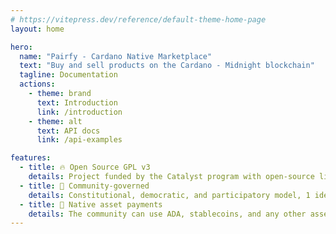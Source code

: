 ```yaml
---
# https://vitepress.dev/reference/default-theme-home-page
layout: home

hero:
  name: "Pairfy - Cardano Native Marketplace"
  text: "Buy and sell products on the Cardano - Midnight blockchain"
  tagline: Documentation
  actions:
    - theme: brand
      text: Introduction
      link: /introduction
    - theme: alt
      text: API docs
      link: /api-examples

features:
  - title: 🔥 Open Source GPL v3 
    details: Project funded by the Catalyst program with open-source license.
  - title: 🤝 Community-governed 
    details: Constitutional, democratic, and participatory model, 1 identity = 1 vote.
  - title: 🏦 Native asset payments 
    details: The community can use ADA, stablecoins, and any other asset on the Cardano network as a form of payment.
---
```


